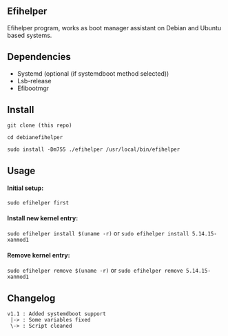 ## Efihelper
Efihelper program, works as boot manager assistant on Debian and Ubuntu based systems.


## Dependencies
- Systemd (optional (if systemdboot method selected))
- Lsb-release
- Efibootmgr


## Install
```
git clone (this repo)

cd debianefihelper

sudo install -Dm755 ./efihelper /usr/local/bin/efihelper
```

## Usage
#### Initial setup:
```sudo efihelper first```

#### Install new kernel entry:
```sudo efihelper install $(uname -r)```
or
```sudo efihelper install 5.14.15-xanmod1```

#### Remove kernel entry:
```sudo efihelper remove $(uname -r)```
or
```sudo efihelper remove 5.14.15-xanmod1```

## Changelog
```
v1.1 : Added systemdboot support
 |-> : Some variables fixed
 \-> : Script cleaned
```
